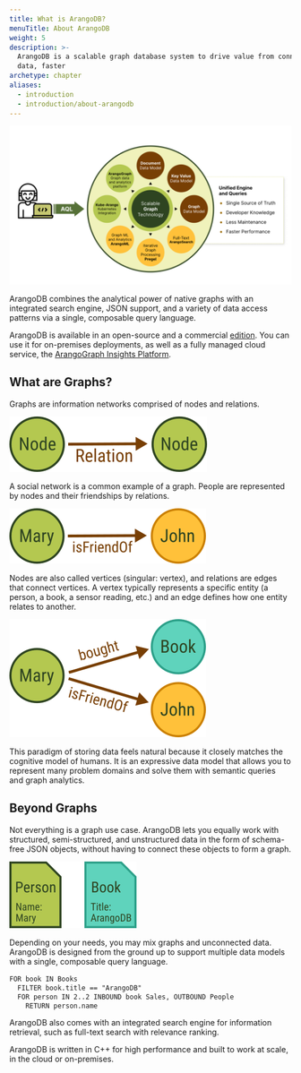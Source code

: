 ```yaml
---
title: What is ArangoDB?
menuTitle: About ArangoDB
weight: 5
description: >-
  ArangoDB is a scalable graph database system to drive value from connected
  data, faster
archetype: chapter
aliases:
  - introduction
  - introduction/about-arangodb
---
```

![ArangoDB Overview Diagram](../../images/arangodb-overview-diagram.png)

ArangoDB combines the analytical power of native graphs with an integrated
search engine, JSON support, and a variety of data access patterns via a single,
composable query language.

ArangoDB is available in an open-source and a commercial [edition](features/_index.md).
You can use it for on-premises deployments, as well as a fully managed
cloud service, the [ArangoGraph Insights Platform](../arangograph/_index.md).

## What are Graphs?

Graphs are information networks comprised of nodes and relations.

![Node - Relation - Node](../../images/data-model-graph-relation-abstract.png)

A social network is a common example of a graph. People are represented by nodes
and their friendships by relations.

![Mary - is friend of - John](../../images/data-model-graph-relation-concrete.png)

Nodes are also called vertices (singular: vertex), and relations are edges that
connect vertices.
A vertex typically represents a specific entity (a person, a book, a sensor
reading, etc.) and an edge defines how one entity relates to another.

![Mary - bought - Book, is friend of - John](../../images/data-model-graph-relations.png)

This paradigm of storing data feels natural because it closely matches the
cognitive model of humans. It is an expressive data model that allows you to
represent many problem domains and solve them with semantic queries and graph
analytics.

## Beyond Graphs

Not everything is a graph use case. ArangoDB lets you equally work with
structured, semi-structured, and unstructured data in the form of schema-free
JSON objects, without having to connect these objects to form a graph.

![Person Mary, Book ArangoDB](../../images/data-model-document.png)

<!-- TODO:
Seems too disconnected, what is the relation?
Maybe multiple docs, maybe also include folders (collections)?
-->

Depending on your needs, you may mix graphs and unconnected data.
ArangoDB is designed from the ground up to support multiple data models with a
single, composable query language.

```aql
FOR book IN Books
  FILTER book.title == "ArangoDB"
  FOR person IN 2..2 INBOUND book Sales, OUTBOUND People
    RETURN person.name
```

ArangoDB also comes with an integrated search engine for information retrieval,
such as full-text search with relevance ranking.

ArangoDB is written in C++ for high performance and built to work at scale, in
the cloud or on-premises.

<!-- deployment options, move from features page, on-prem vs cloud? -->
